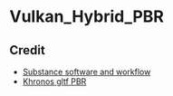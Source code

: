 # Vulkan_Hybrid_PBR

## Credit

- [Substance software and workflow](https://www.allegorithmic.com/substance)
- [Khronos gltf PBR](https://github.com/KhronosGroup/glTF-WebGL-PBR)

